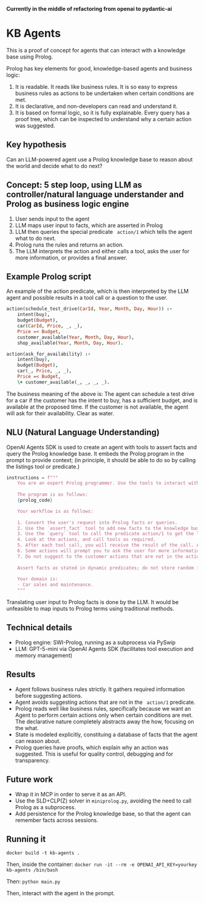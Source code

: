 **Currently in the middle of refactoring from openai to pydantic-ai**

# KB Agents

This is a proof of concept for agents that can interact with a knowledge base using Prolog.

Prolog has key elements for good, knowledge-based agents and business logic:
1. It is readable. It reads like business rules. It is so easy to express business rules as actions to be undertaken when certain conditions are met.
2. It is declarative, and non-developers can read and understand it.
3. It is based on formal logic, so it is fully explainable. Every query has a proof tree, which can be inspected to understand why a certain action was suggested.

## Key hypothesis

Can an LLM-powered agent use a Prolog knowledge base to reason about the world and decide what to do next?

## Concept: 5 step loop, using LLM as controller/natural language understander and Prolog as business logic engine

1. User sends input to the agent
2. LLM maps user input to facts, which are asserted in Prolog
3. LLM then queries the special predicate ` action/1`  which tells the agent what to do next.
4. Prolog runs the rules and returns an action.
5. The LLM interprets the action and either calls a tool, asks the user for more information, or provides a final answer.

## Example Prolog script

An example of the action predicate, which is then interpreted by the LLM agent and possible results in a tool call or a question to the user.

```prolog
action(schedule_test_drive(CarId, Year, Month, Day, Hour)) :-
    intent(buy),
    budget(Budget),
    car(CarId, Price, _, _),
    Price =< Budget,
    customer_available(Year, Month, Day, Hour),
    shop_available(Year, Month, Day, Hour).

action(ask_for_availability) :-
    intent(buy),
    budget(Budget),
    car(_, Price, _, _),
    Price =< Budget,
    \+ customer_available(_, _, _, _).
```

The business meaning of the above is: The agent can schedule a test drive for a car if the customer has the intent to buy, has a sufficient budget, and is available at the proposed time. If the customer is not available, the agent will ask for their availability. Clear as water.

## NLU (Natural Language Understanding)

OpenAI Agents SDK is used to create an agent with tools to assert facts and query the Prolog knowledge base. It embeds the Prolog program in the prompt to provide context; (in principle, it should be able to do so by calling the listings tool or predicate.)

```python
instructions = f"""
    You are an expert Prolog programmer. Use the tools to interact with the Prolog knowledge base.
    
    The program is as follows:
    {prolog_code}

    Your workflow is as follows:
    
    1. Convert the user's request into Prolog facts or queries.
    2. Use the `assert_fact` tool to add new facts to the knowledge base.
    3. Use the `query` tool to call the predicate action/1 to get the list of actions.
    4. Look at the actions, and call tools as required.
    5. After each tool call, you will receive the result of the call. Add facts as needed.
    6. Some actions will prompt you to ask the user for more information. Do so.
    7. Do not suggest to the customer actions that are not in the action/1 predicate or engage in conversations outside of the defined actions.
    
    Assert facts as stated in dynamic predicates; do not store random information.
    
    Your domain is:
    - Car sales and maintenance.
    """
```

Translating user input to Prolog facts is done by the LLM. It would be unfeasible to map inputs to Prolog terms using traditional methods.

## Technical details

- Prolog engine: SWI-Prolog, running as a subprocess via PySwip
- LLM: GPT-5-mini via OpenAI Agents SDK (facilitates tool execution and memory management)

## Results

- Agent follows business rules strictly. It gathers required information before suggesting actions.
- Agent avoids suggesting actions that are not in the ` action/1`  predicate.
- Prolog reads well like business rules, specifically because we want an Agent to perform certain actions only when certain conditions are met. The declarative nature completely abstracts away the how, focusing on the what.
- State is modeled explicitly, constituing a database of facts that the agent can reason about.
- Prolog queries have proofs, which explain why an action was suggested. This is useful for quality control, debugging and for transparency.

## Future work

- Wrap it in MCP in order to serve it as an API.
- Use the SLD+CLP(Z) solver in `miniprolog.py`, avoiding the need to call Prolog as a subprocess.
- Add persistence for the Prolog knowledge base, so that the agent can remember facts across sessions.

## Running it

`docker build -t kb-agents .` 

Then, inside the container:
`docker run -it --rm -e OPENAI_API_KEY=yourkey kb-agents /bin/bash`

Then:
`python main.py`

Then, interact with the agent in the prompt.

